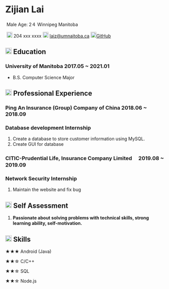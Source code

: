 # 																												          												   Zijian Lai　　　

​																											Male Age: 2４ Winnipeg Manitoba

​																							<img src="resume/phone.svg" width="18px"> 204 xxx xxxx   <img src="resume/email.svg" width="18px"> laiz@umnaitoba.ca <img src="resume/website.svg" width="18px">[GitHub](https://github.com/stonelaiz/stonelaiz.github.io)                                                  



## <img src="resume/education.svg" height="20px"> Education

### University of Manitoba 																							 		2017.05 ~ 2021.01

- B.S. Computer Science Major

## <img src="resume/project.svg" height="20px"> Professional Experience

### Ping An Insurance (Group) Company of China                   2018.06 ~ 2018.09

### Database development Internship  

1. Create a database to store customer information using MySQL.
2. Create GUI for database

### CITIC-Prudential Life, Insurance Company Limited                                               　2019.08 ~ 2019.09

### Network Security Internship

1. Maintain the website and fix bug

## <img src="resume/review.svg" height="20px"> Self Assessment

1. **Passionate about solving problems with technical skills, strong learning ability, self-motivation.** 

## <img src="resume/skill.svg" height="20px"> Skills                       

★★★ Android (Java)

★★☆ C/C++

★★☆ SQL

★★☆ Node.js

